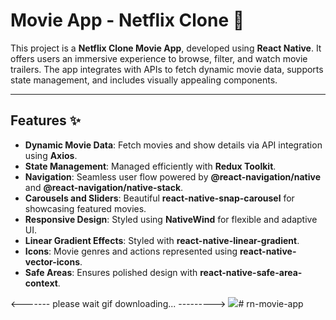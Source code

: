 # Movie App - Netflix Clone 🎥

This project is a **Netflix Clone Movie App**, developed using **React Native**. It offers users an immersive experience to browse, filter, and watch movie trailers. The app integrates with APIs to fetch dynamic movie data, supports state management, and includes visually appealing components.

---

## Features ✨

- **Dynamic Movie Data**: Fetch movies and show details via API integration using **Axios**.  
- **State Management**: Managed efficiently with **Redux Toolkit**.  
- **Navigation**: Seamless user flow powered by **@react-navigation/native** and **@react-navigation/native-stack**.  
- **Carousels and Sliders**: Beautiful **react-native-snap-carousel** for showcasing featured movies.  
- **Responsive Design**: Styled using **NativeWind** for flexible and adaptive UI.  
- **Linear Gradient Effects**: Styled with **react-native-linear-gradient**.  
- **Icons**: Movie genres and actions represented using **react-native-vector-icons**.  
- **Safe Areas**: Ensures polished design with **react-native-safe-area-context**.


<------- please wait gif downloading... --------->
![](ekran.gif)# rn-movie-app
